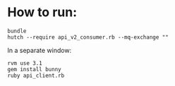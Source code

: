 # How to run:

    bundle 
    hutch --require api_v2_consumer.rb --mq-exchange ""

In a separate window:

    rvm use 3.1
    gem install bunny
    ruby api_client.rb